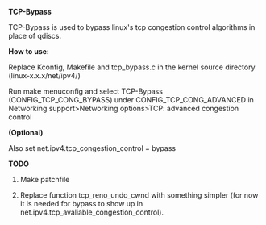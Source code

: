 **TCP-Bypass**

TCP-Bypass is used to bypass linux's tcp congestion control algorithms in place of qdiscs.

**How to use:**

Replace Kconfig, Makefile and tcp_bypass.c in the kernel source directory (linux-x.x.x/net/ipv4/)

Run make menuconfig and select TCP-Bypass (CONFIG_TCP_CONG_BYPASS) under CONFIG_TCP_CONG_ADVANCED in Networking support>Networking options>TCP: advanced congestion control

**(Optional)** 

Also set net.ipv4.tcp_congestion_control = bypass

**TODO**

1. Make patchfile

2. Replace function tcp_reno_undo_cwnd with something simpler (for now it is needed for bypass to show up in net.ipv4.tcp_avaliable_congestion_control).

